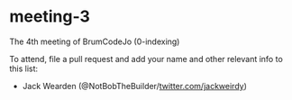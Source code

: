 meeting-3
=========

The 4th meeting of BrumCodeJo (0-indexing)

To attend, file a pull request and add your name and other relevant info to this list:

 - Jack Wearden (@NotBobTheBuilder/[twitter.com/jackweirdy](https://twitter.com/jackweirdy))
